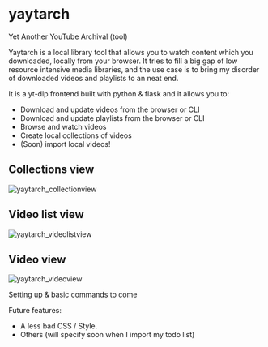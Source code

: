 # yaytarch
Yet Another YouTube Archival (tool)

Yaytarch is a local library tool that allows you to watch content which you downloaded, locally from your browser.
It tries to fill a big gap of low resource intensive media libraries, and the use case is to bring my disorder of downloaded videos and playlists to an neat end. 

It is a yt-dlp frontend built with python & flask and it allows you to:

- Download and update videos from the browser or CLI
- Download and update playlists from the browser or CLI
- Browse and watch videos
- Create local collections of videos
- (Soon) import local videos!

## Collections view
  ![yaytarch_collectionview](https://github.com/absolutelyrelative/yaytarch/assets/59060818/b0cb6396-bfc0-4d6c-8932-5fbbaeab6e27)

## Video list view
![yaytarch_videolistview](https://github.com/absolutelyrelative/yaytarch/assets/59060818/862349c8-3b00-4024-ac45-47df1e4422d8)

## Video view
![yaytarch_videoview](https://github.com/absolutelyrelative/yaytarch/assets/59060818/5be9c3a2-3722-4818-8901-021f092c5134)


Setting up & basic commands to come

Future features:
- A less bad CSS / Style.
- Others (will specify soon when I import my todo list)
